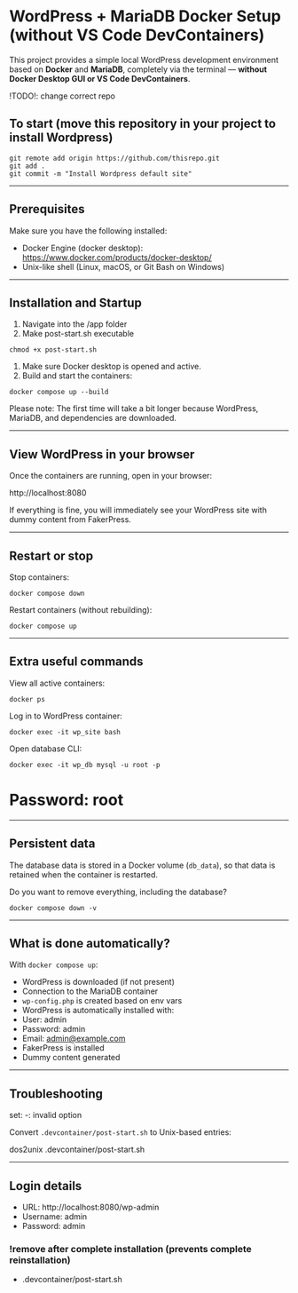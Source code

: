 # WordPress + MariaDB Docker Setup (without VS Code DevContainers)

This project provides a simple local WordPress development environment based on **Docker** and **MariaDB**, completely via the terminal — **without Docker Desktop GUI or VS Code DevContainers**.

!TODO!: change correct repo

## To start (move this repository in your project to install Wordpress)
```git
git remote add origin https://github.com/thisrepo.git
git add .
git commit -m "Install Wordpress default site"
```
---

## Prerequisites

Make sure you have the following installed:

- Docker Engine (docker desktop): https://www.docker.com/products/docker-desktop/
- Unix-like shell (Linux, macOS, or Git Bash on Windows)

---

## Installation and Startup
1. Navigate into the /app folder
2. Make post-start.sh executable
```git
chmod +x post-start.sh
```
1. Make sure Docker desktop is opened and active.
2. Build and start the containers:
```git
docker compose up --build
```
Please note: The first time will take a bit longer because WordPress, MariaDB, and dependencies are downloaded.

---

## View WordPress in your browser

Once the containers are running, open in your browser:

http://localhost:8080

If everything is fine, you will immediately see your WordPress site with dummy content from FakerPress.

---

## Restart or stop

Stop containers:
```git
docker compose down
```
Restart containers (without rebuilding):
```git
docker compose up
```
---

## Extra useful commands

View all active containers:
```git
docker ps
```
Log in to WordPress container:
```git
docker exec -it wp_site bash
```
Open database CLI:
```git
docker exec -it wp_db mysql -u root -p
```
# Password: root

---

## Persistent data

The database data is stored in a Docker volume (`db_data`), so that data is retained when the container is restarted.

Do you want to remove everything, including the database?
```git
docker compose down -v
```
---

## What is done automatically?

With `docker compose up`:

- WordPress is downloaded (if not present)
- Connection to the MariaDB container
- `wp-config.php` is created based on env vars
- WordPress is automatically installed with:
- User: admin
- Password: admin
- Email: admin@example.com
- FakerPress is installed
- Dummy content generated

---

## Troubleshooting

set: -: invalid option

Convert `.devcontainer/post-start.sh` to Unix-based entries:

dos2unix .devcontainer/post-start.sh

---

## Login details

- URL: http://localhost:8080/wp-admin
- Username: admin
- Password: admin

### !remove after complete installation (prevents complete reinstallation)

- .devcontainer/post-start.sh